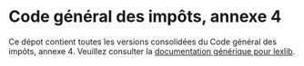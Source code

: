 # Code général des impôts, annexe 4

Ce dépot contient toutes les versions consolidées du Code général des impôts, annexe 4. Veuillez consulter la [documentation générique pour lexlib](https://github.com/lexlib/documentation/wiki).
